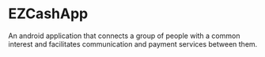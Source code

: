 # EZCashApp
An android application that connects a group of people with a common interest and facilitates communication and payment services between them.

